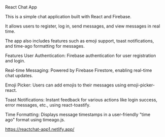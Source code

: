 React Chat App

This is a simple chat application built with React and Firebase. 

It allows users to register, log in, send messages, and view messages in real time.

The app also includes features such as emoji support, toast notifications, and time-ago formatting for messages.

Features
User Authentication: Firebase authentication for user registration and login.

Real-time Messaging: Powered by Firebase Firestore, enabling real-time chat updates.

Emoji Picker: Users can add emojis to their messages using emoji-picker-react.

Toast Notifications: Instant feedback for various actions like login success, error messages, etc., using react-toastify.

Time Formatting: Displays message timestamps in a user-friendly "time ago" format using timeago.js.

https://reactchat-app1.netlify.app/
